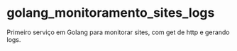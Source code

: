 # golang_monitoramento_sites_logs
Primeiro serviço em Golang para monitorar sites, com get de http e gerando logs.
